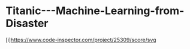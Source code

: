 # Titanic---Machine-Learning-from-Disaster

[i]https://www.code-inspector.com/project/25309/score/svg
